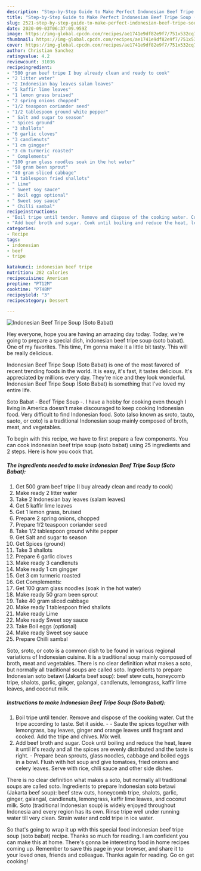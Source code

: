 ```yaml
---
description: "Step-by-Step Guide to Make Perfect Indonesian Beef Tripe Soup (Soto Babat)"
title: "Step-by-Step Guide to Make Perfect Indonesian Beef Tripe Soup (Soto Babat)"
slug: 2521-step-by-step-guide-to-make-perfect-indonesian-beef-tripe-soup-soto-babat
date: 2020-09-03T06:37:09.959Z
image: https://img-global.cpcdn.com/recipes/ae1741e9df82e9f7/751x532cq70/indonesian-beef-tripe-soup-soto-babat-recipe-main-photo.jpg
thumbnail: https://img-global.cpcdn.com/recipes/ae1741e9df82e9f7/751x532cq70/indonesian-beef-tripe-soup-soto-babat-recipe-main-photo.jpg
cover: https://img-global.cpcdn.com/recipes/ae1741e9df82e9f7/751x532cq70/indonesian-beef-tripe-soup-soto-babat-recipe-main-photo.jpg
author: Christian Sanchez
ratingvalue: 4.2
reviewcount: 31036
recipeingredient:
- "500 gram beef tripe I buy already clean and ready to cook"
- "2 litter water"
- "2 Indonesian bay leaves salam leaves"
- "5 kaffir lime leaves"
- "1 lemon grass bruised"
- "2 spring onions chopped"
- "1/2 teaspoon coriander seed"
- "1/2 tablespoon ground white pepper"
- " Salt and sugar to season"
- " Spices ground"
- "3 shallots"
- "6 garlic cloves"
- "3 candlenuts"
- "1 cm gingger"
- "3 cm turmeric roasted"
- " Complements"
- "100 gram glass noodles soak in the hot water"
- "50 gram been sprout"
- "40 gram sliced cabbage"
- "1 tablespoon fried shallots"
- " Lime"
- " Sweet soy sauce"
- " Boil eggs optional"
- " Sweet soy sauce"
- " Chilli sambal"
recipeinstructions:
- "Boil tripe until tender. Remove and dispose of the cooking water. Cut the tripe according to taste. Set it aside.  Saute the spices together with lemongrass, bay leaves, ginger and orange leaves until fragrant and cooked. Add the tripe and chives. Mix well."
- "Add beef broth and sugar. Cook until boiling and reduce the heat, leave it until it&#39;s ready and all the spices are evenly distributed and the taste is right. Prepare bean sprouts, glass noodles, cabbage and boiled eggs in a bowl. Flush with hot soup and give tomatoes, fried onions and celery leaves. Serve with rice, chili sauce and other side dishes."
categories:
- Recipe
tags:
- indonesian
- beef
- tripe

katakunci: indonesian beef tripe 
nutrition: 282 calories
recipecuisine: American
preptime: "PT12M"
cooktime: "PT48M"
recipeyield: "3"
recipecategory: Dessert

---
```



![Indonesian Beef Tripe Soup (Soto Babat)](https://img-global.cpcdn.com/recipes/ae1741e9df82e9f7/751x532cq70/indonesian-beef-tripe-soup-soto-babat-recipe-main-photo.jpg)

Hey everyone, hope you are having an amazing day today. Today, we're going to prepare a special dish, indonesian beef tripe soup (soto babat). One of my favorites. This time, I'm gonna make it a little bit tasty. This will be really delicious.

Indonesian Beef Tripe Soup (Soto Babat) is one of the most favored of recent trending foods in the world. It is easy, it's fast, it tastes delicious. It's appreciated by millions every day. They're nice and they look wonderful. Indonesian Beef Tripe Soup (Soto Babat) is something that I've loved my entire life.

Soto Babat - Beef Tripe Soup -. I have a hobby for cooking even though I living in America doesn&#39;t make discouraged to keep cooking Indonesian food. Very difficult to find Indonesian food. Soto (also known as sroto, tauto, saoto, or coto) is a traditional Indonesian soup mainly composed of broth, meat, and vegetables.


To begin with this recipe, we have to first prepare a few components. You can cook indonesian beef tripe soup (soto babat) using 25 ingredients and 2 steps. Here is how you cook that.

<!--inarticleads1-->

##### The ingredients needed to make Indonesian Beef Tripe Soup (Soto Babat):

1. Get 500 gram beef tripe (I buy already clean and ready to cook)
1. Make ready 2 litter water
1. Take 2 Indonesian bay leaves (salam leaves)
1. Get 5 kaffir lime leaves
1. Get 1 lemon grass, bruised
1. Prepare 2 spring onions, chopped
1. Prepare 1/2 teaspoon coriander seed
1. Take 1/2 tablespoon ground white pepper
1. Get  Salt and sugar to season
1. Get  Spices (ground)
1. Take 3 shallots
1. Prepare 6 garlic cloves
1. Make ready 3 candlenuts
1. Make ready 1 cm gingger
1. Get 3 cm turmeric roasted
1. Get  Complements:
1. Get 100 gram glass noodles (soak in the hot water)
1. Make ready 50 gram been sprout
1. Take 40 gram sliced cabbage
1. Make ready 1 tablespoon fried shallots
1. Make ready  Lime
1. Make ready  Sweet soy sauce
1. Take  Boil eggs (optional)
1. Make ready  Sweet soy sauce
1. Prepare  Chilli sambal


Soto, sroto, or coto is a common dish to be found in various regional variations of Indonesian cuisine. It is a traditional soup mainly composed of broth, meat and vegetables. There is no clear definition what makes a soto, but normally all traditional soups are called soto. Ingredients to prepare Indonesian soto betawi (Jakarta beef soup): beef stew cuts, honeycomb tripe, shalots, garlic, ginger, galangal, candlenuts, lemongrass, kaffir lime leaves, and coconut milk. 

<!--inarticleads2-->

##### Instructions to make Indonesian Beef Tripe Soup (Soto Babat):

1. Boil tripe until tender. Remove and dispose of the cooking water. Cut the tripe according to taste. Set it aside. -  - Saute the spices together with lemongrass, bay leaves, ginger and orange leaves until fragrant and cooked. Add the tripe and chives. Mix well.
1. Add beef broth and sugar. Cook until boiling and reduce the heat, leave it until it&#39;s ready and all the spices are evenly distributed and the taste is right. - Prepare bean sprouts, glass noodles, cabbage and boiled eggs in a bowl. Flush with hot soup and give tomatoes, fried onions and celery leaves. Serve with rice, chili sauce and other side dishes.


There is no clear definition what makes a soto, but normally all traditional soups are called soto. Ingredients to prepare Indonesian soto betawi (Jakarta beef soup): beef stew cuts, honeycomb tripe, shalots, garlic, ginger, galangal, candlenuts, lemongrass, kaffir lime leaves, and coconut milk. Soto (traditional Indonesian soup) is widely enjoyed throughout Indonesia and every region has its own. Rinse tripe well under running water till very clean. Strain water and cold tripe in ice water. 

So that's going to wrap it up with this special food indonesian beef tripe soup (soto babat) recipe. Thanks so much for reading. I am confident you can make this at home. There's gonna be interesting food in home recipes coming up. Remember to save this page in your browser, and share it to your loved ones, friends and colleague. Thanks again for reading. Go on get cooking!
